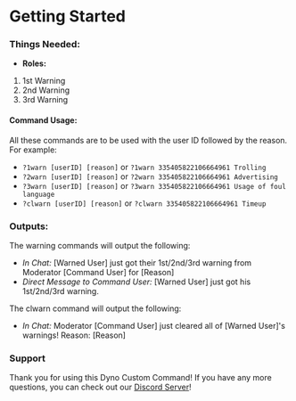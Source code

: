 # **Getting Started**


### **Things Needed:**

- **Roles:**
1. 1st Warning
2. 2nd Warning 
3. 3rd Warning



#### **Command Usage:**
All these commands are to be used with the user ID followed by the reason. For example:
- `?1warn [userID] [reason]` or `?1warn 335405822106664961 Trolling`
- `?2warn [userID] [reason]` or `?2warn 335405822106664961 Advertising`
- `?3warn [userID] [reason]` or `?3warn 335405822106664961 Usage of foul language`
- `?clwarn [userID] [reason]` or `?clwarn 335405822106664961 Timeup`

### **Outputs:**
The warning commands will output the following:
- *In Chat:* \[Warned User] just got their 1st/2nd/3rd warning from Moderator \[Command User] for \[Reason]
- *Direct Message to Command User:* \[Warned User] just got his 1st/2nd/3rd warning.

The clwarn command will output the following:
- *In Chat:* Moderator \[Command User] just cleared all of \[Warned User]'s warnings! Reason: \[Reason]

### **Support**
Thank you for using this Dyno Custom Command! If you have any more questions, you can check out our [Discord Server](https://discord.gg/D3K3Fqz)!

